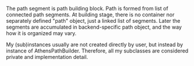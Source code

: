The path segment is path building block.Path is formed from list of connected path segments. At building stage, there is no container nor separately defined "path" object, just a linked list of segments.Later the segments are accumulated in backend-specific path object, and the way how it is organized may vary.My (sub)instances usually are not created directly by user, but instead by instanceof AthensPathBuilder.Therefore, all my subclasses are considered private and implementation detail.